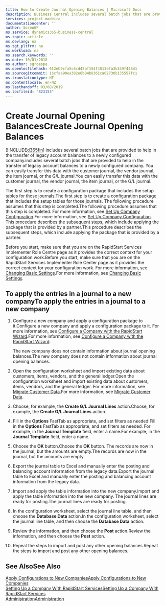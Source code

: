 ```yaml
---
title: How to Create Journal Opening Balances | Microsoft Docs
description: Business Central includes several batch jobs that are provided to help in the transfer of legacy account balances to a newly configured company. You can easily transfer this data with journals postings.
services: project-madeira
documentationcenter: ''
author: SorenGP
ms.service: dynamics365-business-central
ms.topic: article
ms.devlang: na
ms.tgt_pltfrm: na
ms.workload: na
ms.search.keywords: ''
ms.date: 10/01/2018
ms.author: sgroespe
ms.openlocfilehash: 612eb9cfa5c6cd45bf154f4813efa3b349f44841
ms.sourcegitcommit: 1bcfaa99ea302e6b84b8361ca02730b135557fc1
ms.translationtype: HT
ms.contentlocale: en-NZ
ms.lasthandoff: 03/08/2019
ms.locfileid: "823153"
---
```

# <a name="create-journal-opening-balances"></a><span data-ttu-id="88d99-104">Create Journal Opening Balances</span><span class="sxs-lookup"><span data-stu-id="88d99-104">Create Journal Opening Balances</span></span>
[!INCLUDE[d365fin](includes/d365fin_md.md)] <span data-ttu-id="88d99-105">includes several batch jobs that are provided to help in the transfer of legacy account balances to a newly configured company.</span><span class="sxs-lookup"><span data-stu-id="88d99-105">includes several batch jobs that are provided to help in the transfer of legacy account balances to a newly configured company.</span></span> <span data-ttu-id="88d99-106">You can easily transfer this data with the customer journal, the vendor journal, the item journal, or the G/L journal.</span><span class="sxs-lookup"><span data-stu-id="88d99-106">You can easily transfer this data with the customer journal, the vendor journal, the item journal, or the G/L journal.</span></span>

<span data-ttu-id="88d99-107">The first step is to create a configuration package that includes the setup tables for those journals.</span><span class="sxs-lookup"><span data-stu-id="88d99-107">The first step is to create a configuration package that includes the setup tables for those journals.</span></span> <span data-ttu-id="88d99-108">The following procedure assumes that this step is completed.</span><span class="sxs-lookup"><span data-stu-id="88d99-108">The following procedure assumes that this step is completed.</span></span> <span data-ttu-id="88d99-109">For more information, see [Set Up Company Configuration](admin-set-up-company-configuration.md).</span><span class="sxs-lookup"><span data-stu-id="88d99-109">For more information, see [Set Up Company Configuration](admin-set-up-company-configuration.md).</span></span> <span data-ttu-id="88d99-110">This procedure describes the subsequent steps, which include applying the package that is provided by a partner.</span><span class="sxs-lookup"><span data-stu-id="88d99-110">This procedure describes the subsequent steps, which include applying the package that is provided by a partner.</span></span>  

<span data-ttu-id="88d99-111">Before you start, make sure that you are on the RapidStart Services Implementer Role Centre page as it provides the correct context for your configuration work.</span><span class="sxs-lookup"><span data-stu-id="88d99-111">Before you start, make sure that you are on the RapidStart Services Implementer Role Center page as it provides the correct context for your configuration work.</span></span> <span data-ttu-id="88d99-112">For more information, see [Changing Basic Settings](ui-change-basic-settings.md).</span><span class="sxs-lookup"><span data-stu-id="88d99-112">For more information, see [Changing Basic Settings](ui-change-basic-settings.md).</span></span>

## <a name="to-apply-the-entries-in-a-journal-to-a-new-company"></a><span data-ttu-id="88d99-113">To apply the entries in a journal to a new company</span><span class="sxs-lookup"><span data-stu-id="88d99-113">To apply the entries in a journal to a new company</span></span>  
1. <span data-ttu-id="88d99-114">Configure a new company and apply a configuration package to it.</span><span class="sxs-lookup"><span data-stu-id="88d99-114">Configure a new company and apply a configuration package to it.</span></span> <span data-ttu-id="88d99-115">For more information, see [Configure a Company with the RapidStart Wizard](admin-how-to-configure-a-company-with-the-rapidstart-wizard.md).</span><span class="sxs-lookup"><span data-stu-id="88d99-115">For more information, see [Configure a Company with the RapidStart Wizard](admin-how-to-configure-a-company-with-the-rapidstart-wizard.md).</span></span>  

    <span data-ttu-id="88d99-116">The new company does not contain information about journal opening balances.</span><span class="sxs-lookup"><span data-stu-id="88d99-116">The new company does not contain information about journal opening balances.</span></span>  

2. <span data-ttu-id="88d99-117">Open the configuration worksheet and import existing data about customers, items, vendors, and the general ledger.</span><span class="sxs-lookup"><span data-stu-id="88d99-117">Open the configuration worksheet and import existing data about customers, items, vendors, and the general ledger.</span></span> <span data-ttu-id="88d99-118">For more information, see [Migrate Customer Data](admin-migrate-customer-data.md).</span><span class="sxs-lookup"><span data-stu-id="88d99-118">For more information, see [Migrate Customer Data](admin-migrate-customer-data.md).</span></span>  
3. <span data-ttu-id="88d99-119">Choose, for example, the **Create G/L Journal Lines** action.</span><span class="sxs-lookup"><span data-stu-id="88d99-119">Choose, for example, the **Create G/L Journal Lines** action.</span></span>  
4. <span data-ttu-id="88d99-120">Fill in the **Options** FastTab as appropriate, and set filters as needed.</span><span class="sxs-lookup"><span data-stu-id="88d99-120">Fill in the **Options** FastTab as appropriate, and set filters as needed.</span></span> <span data-ttu-id="88d99-121">For example, in the **Journal Template** field, enter a name.</span><span class="sxs-lookup"><span data-stu-id="88d99-121">For example, in the **Journal Template** field, enter a name.</span></span>  
5. <span data-ttu-id="88d99-122">Choose the **OK** button.</span><span class="sxs-lookup"><span data-stu-id="88d99-122">Choose the **OK** button.</span></span> <span data-ttu-id="88d99-123">The records are now in the journal, but the amounts are empty.</span><span class="sxs-lookup"><span data-stu-id="88d99-123">The records are now in the journal, but the amounts are empty.</span></span>  
6. <span data-ttu-id="88d99-124">Export the journal table to Excel and manually enter the posting and balancing account information from the legacy data.</span><span class="sxs-lookup"><span data-stu-id="88d99-124">Export the journal table to Excel and manually enter the posting and balancing account information from the legacy data.</span></span>
7. <span data-ttu-id="88d99-125">Import and apply the table information into the new company.</span><span class="sxs-lookup"><span data-stu-id="88d99-125">Import and apply the table information into the new company.</span></span> <span data-ttu-id="88d99-126">The journal lines are ready for posting.</span><span class="sxs-lookup"><span data-stu-id="88d99-126">The journal lines are ready for posting.</span></span>  
8. <span data-ttu-id="88d99-127">In the configuration worksheet, select the journal line table, and then choose the **Database Data** action.</span><span class="sxs-lookup"><span data-stu-id="88d99-127">In the configuration worksheet, select the journal line table, and then choose the **Database Data** action.</span></span>  
9. <span data-ttu-id="88d99-128">Review the information, and then choose the **Post** action.</span><span class="sxs-lookup"><span data-stu-id="88d99-128">Review the information, and then choose the **Post** action.</span></span>  
10. <span data-ttu-id="88d99-129">Repeat the steps to import and post any other opening balances.</span><span class="sxs-lookup"><span data-stu-id="88d99-129">Repeat the steps to import and post any other opening balances.</span></span>  

## <a name="see-also"></a><span data-ttu-id="88d99-130">See Also</span><span class="sxs-lookup"><span data-stu-id="88d99-130">See Also</span></span>  
[<span data-ttu-id="88d99-131">Apply Configurations to New Companies</span><span class="sxs-lookup"><span data-stu-id="88d99-131">Apply Configurations to New Companies</span></span>](admin-apply-configuration-to-new-companies.md)  
[<span data-ttu-id="88d99-132">Setting Up a Company With RapidStart Services</span><span class="sxs-lookup"><span data-stu-id="88d99-132">Setting Up a Company With RapidStart Services</span></span>](admin-set-up-a-company-with-rapidstart.md)  
[<span data-ttu-id="88d99-133">Administration</span><span class="sxs-lookup"><span data-stu-id="88d99-133">Administration</span></span>](admin-setup-and-administration.md)

